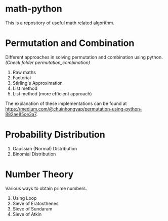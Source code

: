 # math-python

This is a repository of useful math related algorithm.

# Permutation and Combination

Different approaches in solving permutation and combination using python. *(Check folder permutation_combination)*
1. Raw maths
2. Factorial
3. Stirling's Approximation
4. List method
5. List method (more efficient approach)

The explanation of these implementations can be found at https://medium.com/@chuinhongyap/permutation-using-python-882ae85ce3a7.

# Probability Distribution

1. Gaussian (Normal) Distribution
2. Binomial Distribution

# Number Theory
Various ways to obtain prime numbers.
1. Using Loop
2. Sieve of Eratosthenes
3. Sieve of Sundaram
4. Sieve of Atkin
